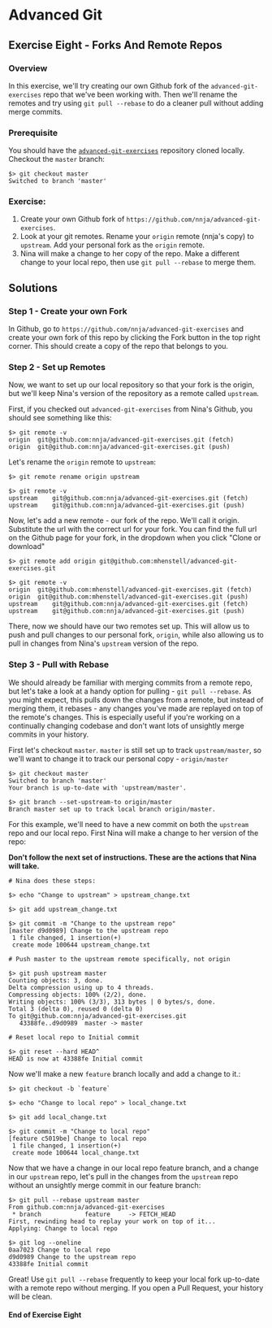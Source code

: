 # Advanced Git
## Exercise Eight - Forks And Remote Repos


### Overview
In this exercise, we'll try creating our own Github fork of the `advanced-git-exercises` repo that we've been working with. Then we'll rename the remotes and try using `git pull --rebase` to do a cleaner pull without adding merge commits.

### Prerequisite
You should have the [`advanced-git-exercises`](https://github.com/nnja/advanced-git-exercises)  repository cloned locally. Checkout the `master` branch:

```
$> git checkout master
Switched to branch 'master'
```

### Exercise:
1. Create your own Github fork of `https://github.com/nnja/advanced-git-exercises`.
2. Look at your git remotes. Rename your `origin` remote (nnja's copy) to `upstream`. Add your personal fork as the `origin` remote.
3. Nina will make a change to her copy of the repo. Make a different change to your local repo, then use `git pull --rebase` to merge them.

## Solutions

### Step 1 - Create your own Fork
In Github, go to `https://github.com/nnja/advanced-git-exercises` and create your own fork of this repo by clicking the Fork button in the top right corner. This should create a copy of the repo that belongs to you.

### Step 2 - Set up Remotes
Now, we want to set up our local repository so that your fork is the origin, but we'll keep Nina's version of the repository as a remote called `upstream`.

First, if you checked out `advanced-git-exercises` from Nina's Github, you should see something like this:

```
$> git remote -v
origin	git@github.com:nnja/advanced-git-exercises.git (fetch)
origin	git@github.com:nnja/advanced-git-exercises.git (push)
```

Let's rename the `origin` remote to `upstream`:

```
$> git remote rename origin upstream

$> git remote -v
upstream	git@github.com:nnja/advanced-git-exercises.git (fetch)
upstream	git@github.com:nnja/advanced-git-exercises.git (push)
```

Now, let's add a new remote - our fork of the repo. We'll call it origin. Substitute the url with the correct url for your fork. You can find the full url on the Github page for your fork, in the dropdown when you click "Clone or download"

```
$> git remote add origin git@github.com:mhenstell/advanced-git-exercises.git

$> git remote -v
origin	git@github.com:mhenstell/advanced-git-exercises.git (fetch)
origin	git@github.com:mhenstell/advanced-git-exercises.git (push)
upstream	git@github.com:nnja/advanced-git-exercises.git (fetch)
upstream	git@github.com:nnja/advanced-git-exercises.git (push)
```

There, now we should have our two remotes set up. This will allow us to push and pull changes to our personal fork, `origin`, while also allowing us to pull in changes from Nina's `upstream` version of the repo.

### Step 3 - Pull with Rebase
We should already be familiar with merging commits from a remote repo, but let's take a look at a handy option for pulling - `git pull --rebase`. As you might expect, this pulls down the changes from a remote, but instead of merging them, it rebases - any changes you've made are replayed on top of the remote's changes. This is especially useful if you're working on a continually changing codebase and don't want lots of unsightly merge commits in your history.

First let's checkout `master`. `master` is still set up to track `upstream/master`, so we'll want to change it to track our personal copy - `origin/master`

```
$> git checkout master
Switched to branch 'master'
Your branch is up-to-date with 'upstream/master'.

$> git branch --set-upstream-to origin/master
Branch master set up to track local branch origin/master.
```

For this example, we'll need to have a new commit on both the `upstream` repo and our local repo. First Nina will make a change to her version of the repo:

**Don't follow the next set of instructions. These are the actions that Nina will take.**

```
# Nina does these steps:

$> echo "Change to upstream" > upstream_change.txt

$> git add upstream_change.txt

$> git commit -m "Change to the upstream repo"
[master d9d0989] Change to the upstream repo
 1 file changed, 1 insertion(+)
 create mode 100644 upstream_change.txt
 
# Push master to the upstream remote specifically, not origin

$> git push upstream master
Counting objects: 3, done.
Delta compression using up to 4 threads.
Compressing objects: 100% (2/2), done.
Writing objects: 100% (3/3), 313 bytes | 0 bytes/s, done.
Total 3 (delta 0), reused 0 (delta 0)
To git@github.com:nnja/advanced-git-exercises.git
   43388fe..d9d0989  master -> master

# Reset local repo to Initial commit

$> git reset --hard HEAD^
HEAD is now at 43388fe Initial commit
```

Now we'll make a new `feature` branch locally and add a change to it.:

```
$> git checkout -b `feature`

$> echo "Change to local repo" > local_change.txt

$> git add local_change.txt

$> git commit -m "Change to local repo"
[feature c5019be] Change to local repo
 1 file changed, 1 insertion(+)
 create mode 100644 local_change.txt
```

Now that we have a change in our local repo feature branch, and a change in our `upstream` repo, let's pull in the changes from the `upstream` repo without an unsightly merge commit in our feature branch:

```
$> git pull --rebase upstream master
From github.com:nnja/advanced-git-exercises
 * branch            feature     -> FETCH_HEAD
First, rewinding head to replay your work on top of it...
Applying: Change to local repo

$> git log --oneline
0aa7023 Change to local repo
d9d0989 Change to the upstream repo
43388fe Initial commit
```

Great! Use `git pull --rebase` frequently to keep your local fork up-to-date with a remote repo without merging. If you open a Pull Request, your history will be clean.

#### End of Exercise Eight
